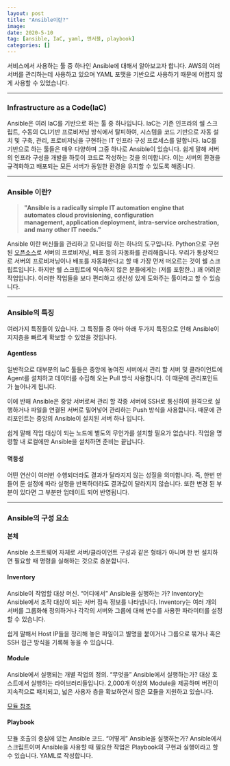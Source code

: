 ```yaml
---
layout: post
title: "Ansible이란?"
image: 
date: 2020-5-10
tag: [ansible, IaC, yaml, 앤서블, playbook]
categories: []
---
```


서비스에서 사용하는 툴 중 하나인 Ansible에 대해서 알아보고자 합니다. 
AWS의 여러 서버를 관리하는데 사용하고 있으며 YAML 포맷을 기반으로 사용하기 때문에 어렵지 않게 사용할 수 있었습니다.

***

### Infrastructure as a Code(IaC)
Ansible은 여러 IaC를 기반으로 하는 툴 중 하나입니다. IaC는 기존 인프라의 쉘 스크립트, 수동의 CLI기반 프로비저닝 방식에서 탈피하여, 시스템을 코드 기반으로 자동 설치 및 구축, 관리, 프로비저닝을 구현하는 IT 인프라 구성 프로세스를 말합니다. IaC를 기반으로 하는 툴들은 매우 다양하며 그중 하나로 Ansible이 있습니다. 쉽게 말해 서버의 인프라 구성을 개발을 하듯이 코드로 작성하는 것을 의미합니다. 이는 서버의 환경을 규격화하고 배포되는 모든 서버가 동일한 환경을 유지할 수 있도록 해줍니다.

***

### Ansible 이란?

> **"Ansible is a radically simple IT automation engine that automates cloud provisioning, configuration management, application deployment, intra-service orchestration, and many other IT needs."**

Ansible 이란 머신들을 관리하고 모니터링 하는 하나의 도구입니다. Python으로 구현된 [오픈소스](https://github.com/ansible/ansible)로 서버의 프로비저닝, 배포 등의 자동화를 관리해줍니다. 우리가 통상적으로 서버의 프로비저닝이나 배포를 자동화한다고 할 때 가장 먼저 떠오르는 것이 쉘 스크립트입니다. 하지만 쉘 스크립트에 익숙하지 않은 분들에게는 (저를 포함한..) 꽤 어려운 작업입니다. 이러한 작업들을 보다 편리하고 생산성 있게 도와주는 툴이라고 할 수 있습니다.

***

### Ansible의 특징

여러가지 특징들이 있습니다. 그 특징들 중 아마 아래 두가지 특징으로 인해 Ansible이 지지층을 빠르게 확보할 수 있었을 것입니다.

#### Agentless
일반적으로 대부분의 IaC 툴들은 중앙에 놓여진 서버에서 관리 할 서버 및 클라이언트에 Agent를 설치하고 데이터를 수집해 오는 Pull 방식 사용합니다. 이 때문에 관리포인트가 늘어나게 됩니다.

이에 반해 Ansible은 중앙 서버로써 관리 할 각종 서버에 SSH로 통신하여 원격으로 실행하거나 파일을 연결된 서버로 밀어넣어 관리하는 Push 방식을 사용합니다. 때문에 관리포인트는 중앙의 Ansible이 설치된 서버 하나 입니다.

쉽게 말해 작업 대상이 되는 노드에 별도의 무언가를 설치할 필요가 없습니다. 작업을 명령할 내 로컬에만 Ansible을 설치하면 준비는 끝납니다. 

#### 멱등성
어떤 연산이 여러번 수행되더라도 결과가 달라지지 않는 성질을 의미합니다. 즉, 한번 만들어 둔 설정에 따라 실행을 반복하더라도 결과값이 달라지지 않습니다. 또한 변경 된 부분이 있다면 그 부분만 업데이트 되어 반영됩니다.

***

### Ansible의 구성 요소
#### 본체
Ansible 소프트웨어 자체로 서버/클라이언트 구성과 같은 형태가 아니며 한 번 설치하면 필요할 때 명령을 실해하는 것으로 충분합니다. 
<br>
#### Inventory
Ansible이 작업할 대상 머신. “어디에서” Ansible을 실행하는 가?
Inventory는 Ansible에서 조작 대상이 되는 서버 접속 정보를 나타냅니다. Inventory는 여러 개의 서버를 그룹화해 정의하거나 각각의 서버와 그룹에 대해 변수를 사용한 파라미터를 설정할 수 있습니다.

쉽게 말해서 Host IP들을 정리해 놓은 파일이고 별명을 붙이거나 그룹으로 묶거나 혹은 SSH 접근 방식을 기록해 놓을 수 있습니다.
<br>
#### Module
Ansible에서 실행되는 개별 작업의 정의. “무엇을” Ansible에서 실행하는가?
대상 호스트에서 실행하는 라이브러리들입니다. 2,000개 이상의 Module을 제공하며 버전이 지속적으로 패치되고, 넓은 사용자 층을 확보하면서 많은 모듈을 지원하고 있습니다. 

[모듈 참조](https://docs.ansible.com/ansible/latest/modules/modules_by_category.html)
<br>
#### Playbook
모듈 호출의 중심에 있는 Ansible 코드. “어떻게” Ansible을 실행하는가?
Ansible에서 스크립트이며 Ansible을 사용할 때 필요한 작업은 Playbook의 구현과 실행이라고 할 수 있습니다. YAML로 작성합니다. 
